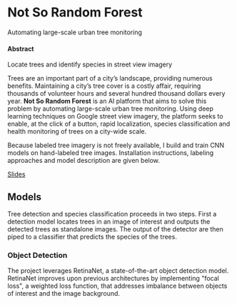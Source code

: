 # Not So Random Forest

Automating large-scale urban tree monitoring

#### Abstract

Locate trees and identify species in street view imagery 

Trees are an important part of a city’s landscape, providing numerous benefits. Maintaining a city’s tree cover is a costly affair, requiring thousands of volunteer hours and several hundred thousand dollars every year. **Not So Random Forest** is an AI platform that aims to solve this problem by automating large-scale urban tree monitoring. Using deep learning techniques on Google street view imagery, the platform seeks to enable, at the click of a button, rapid localization, species classification and health monitoring of trees on a city-wide scale. 

Because labeled tree imagery is not freely available, I build and train CNN models on hand-labeled tree images. Installation instructions, labeling approaches and model description are given below.

[Slides](http://bit.ly/notsorandomforest)


## Models

Tree detection and species classification proceeds in two steps. First a detection model locates trees in an image of interest and outputs the detected trees as standalone images. The output of the detector are then piped to a classifier that predicts the species of the trees. 

### Object Detection

The project leverages RetinaNet, a state-of-the-art object detection model. RetinaNet improves upon previous architectures by implementing "focal loss", a weighted loss function, that addresses imbalance between objects of interest and the image background.
